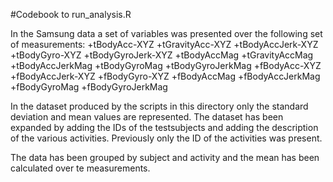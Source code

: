 #Codebook to run_analysis.R

In the Samsung data a set of variables was presented over the following set of measurements:
+tBodyAcc-XYZ
+tGravityAcc-XYZ
+tBodyAccJerk-XYZ
+tBodyGyro-XYZ
+tBodyGyroJerk-XYZ
+tBodyAccMag
+tGravityAccMag
+tBodyAccJerkMag
+tBodyGyroMag
+tBodyGyroJerkMag
+fBodyAcc-XYZ
+fBodyAccJerk-XYZ
+fBodyGyro-XYZ
+fBodyAccMag
+fBodyAccJerkMag
+fBodyGyroMag
+fBodyGyroJerkMag

In the dataset produced by the scripts in this directory only the standard deviation and mean values are represented.
The dataset has been expanded by adding the IDs of the testsubjects and adding the description of the various activities. Previously only the ID of the activities was present.

The data has been grouped by subject and activity and the mean has been calculated over te measurements.

